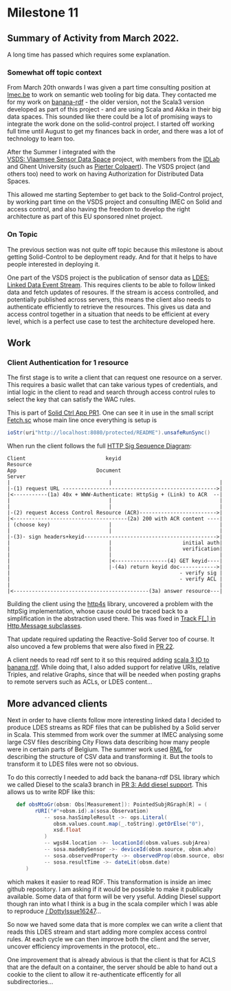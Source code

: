# Milestone 11

## Summary of Activity from March 2022.

A long time has passed which requires some explanation.

### Somewhat off topic context

From March 20th onwards I was given a part time consulting position at
[Imec.be](https://imec.be/) to work on semantic web tooling for big data. 
They contacted me for my work on [banana-rdf](https://github.com/banana-rdf/) - the older version, not the Scala3 version developed as part of this project - 
and are using Scala and Akka in their big data spaces. This sounded like
there could be a lot of promising ways to integrate the work done on
the solid-control project. I started off working full time until August to get my
finances back in order, and there was a lot of technology to learn too.

After the Summer I integrated with the  
[VSDS: Vlaamsee Sensor Data Space](https://vlaamseoverheid.atlassian.net/wiki/spaces/VSDSSTART/pages/6066769746/Wat+is+de+VSDS) project, with members from the [IDLab](https://idlab.technology/) and Ghent University (such as 
[Pierter Colpaert](https://biblio.ugent.be/person/802001070975)). 
The VSDS project (and others too) need to work on having Authorization for Distributed Data Spaces. 

This allowed me starting September to get back to the Solid-Control project, by working part time on the VSDS project and consulting IMEC on Solid and access control, and also
having the freedom to develop the right architecture as part of this EU sponsored nlnet  project. 

### On Topic

The previous section was not quite off topic because
this milestone is about getting Solid-Control to be deployment ready.
And for that it helps to have people interested in deploying it.

One part of the VSDS project is the publication of sensor data as 
[LDES: Linked Data Event Stream](https://semiceu.github.io/LinkedDataEventStreams/).
This requires clients to be able to follow linked data and fetch updates of 
resoures. If the stream is access controlled, and potentially published across servers,
this means the client also needs to authenticate efficiently to retrieve the
resources. This gives us data and access control together in a situation
that needs to be efficient at every level, which is a perfect use case to test the architecture developed here.

## Work

### Client Authentication for 1 resource

The first stage is to write a client that can request one resource on a server.
This requires a basic wallet that can take various types of credentials, and 
intial logic in the client to read and search through access control rules to 
select the key that can satisfy the WAC rules.

This is part of [Solid Ctrl App PR1](https://github.com/bblfish/SolidCtrlApp/pull/1).
One can see it in use in the small script [Fetch.sc](https://github.com/bblfish/SolidCtrlApp/blob/992a6feb1c4cc1d01880371dc95cb87fcc252d4a/scripts/jvm/src/main/scala/scripts/Fetch.sc) 
whose main line once everything is setup is 

```scala
ioStr(uri"http://localhost:8080/protected/README").unsafeRunSync()
```

When run the client follows the full [HTTP Sig Sequence Diagram](https://github.com/bblfish/authentication-panel/blob/sigUpdate/proposals/HttpSignature.md#the-sequence-diagram):


```text
Client                          keyid                            Resource
App                          Document                            Server
|                                |                                   |
|-(1) request URL -------------------------------------------------->|
|<-----------(1a) 40x + WWW-Authenticate: HttpSig + (Link) to ACR  --|
|                                |                                   |
|                                |                                   |
|-(2) request Access Control Resource (ACR)------------------------->|
|<-------------------------------------(2a) 200 with ACR content ----|
| (choose key)                   |                                   |
|                                |                                   |
|-(3)- sign headers+keyid------------------------------------------->|
|                                |                       initial auth|
|                                |                       verification|
|                                |                                   |
|                                |<-----------------(4) GET keyid----|
|                                |-(4a) return keyid doc------------>|
|                                                       - verify sig |
|                                                       - verify ACL |
|                                                                    |
|<--------------------------------------------(3a) answer resource---|
```

Building the client using the [http4s](https://http4s.org) library, uncovered a problem with the httpSig implementation, whose cause could be traced back to a simplification in the abstraction used there. This was fixed in [Track F[_] in Http.Message subclasses](https://github.com/bblfish/httpSig/pull/11). 

That update required updating the Reactive-Solid Server too of course. It also uncoved a few problems that were also fixed in [PR 22](https://github.com/co-operating-systems/Reactive-SoLiD/pull/22/commits).

A client needs to read rdf sent to it so this required adding [scala 3 IO to banana rdf](https://github.com/banana-rdf/banana-rdf/pull/379). While doing that, I also added  support for relative URIs, relative 
Triples, and relative Graphs, since that will be needed when posting graphs  to remote servers such as ACLs, or LDES content... 

## More advanced clients

Next in order to have clients follow more interesting linked data I decided to produce LDES streams as RDF files that can be published by a Solid server in Scala. This stemmed from work over the summer at IMEC analysing some large CSV files describing  City Flows data describing how many people were in certain parts of Belgium.  The summer work used [RML](https://rml.io) for describing the structure of CSV data and transforming it. But the tools to transform it to LDES files were not so obvious.

To do this correctly I needed to add back the banana-rdf DSL library which we called Diesel to the scala3 branch in [PR 3: Add diesel support](https://github.com/bblfish/banana-rdf/pull/3). This allows us to write RDF like this:

```scala
   def obsMtoGr(obsm: Obs[Measurement]): PointedSubjRGraph[R] = (  
         rURI("#"+obsm.id).a(sosa.Observation) 
            -- sosa.hasSimpleResult ->- ops.Literal(
               obsm.values.count.map(_.toString).getOrElse("0"), 
               xsd.float
            )
            -- wgs84.location ->- locationId(obsm.values.subjArea) 
            -- sosa.madeBySensor ->- deviceId(obsm.source, obsm.who) 
            -- sosa.observedProperty ->- observedProp(obsm.source, obsm.values.modality)
            -- sosa.resultTime ->- dateLit(obsm.date)
      )
```

which makes it easier to read RDF. This transformation is inside an imec github repository. I am asking if it would be possible to make it publically available. Some data of that form will be very yseful. Adding Diesel support though ran into what I think is a bug in the scala compiler which I was able to reproduce [/
DottyIssue16247](https://github.com/bblfish/DottyIssue16247)...

So now we haved some data that is more complex we can write a client that reads this LDES stream and start adding more complex access control rules. At each cycle we can then improve both the client and the server, uncover efficiency improvements in the protocol, etc..

One improvement that is already abvious is that the client is that for ACLS that are the default on a container, the server should be able to hand out a cookie to the client to allow it re-authenticate efficently for all subdirectories...

